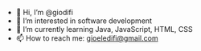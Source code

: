 - 👋 Hi, I’m @giodifi
- 👀 I’m interested in software development
- 🌱 I’m currently learning Java, JavaScript, HTML, CSS
- 📫 How to reach me: gioeledifi@gmail.com

<!---
giodifi/giodifi is a ✨ special ✨ repository because its `README.md` (this file) appears on your GitHub profile.
You can click the Preview link to take a look at your changes.
--->
